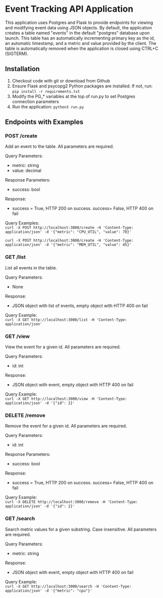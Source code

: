 # Event Tracking API Application

This application uses Postgres and Flask to provide endpoints for viewing and modifying event data using JSON objects. By default, the application creates a table named "events" in the default "postgres" database upon launch. This table has an automatically incrementing primary key as the id, an automatic timestamp, and a metric and value provided by the client. The table is automatically removed when the application is closed using CTRL+C (SIGTERM).

## Installation

1. Checkout code with git or download from Github
2. Ensure Flask and psycopg2 Python packages are installed. If not, run:
`pip install -r requirements.txt`
3. Modify the PG_* variables at the top of run.py to set Postgres connection parameters
4. Run the application:
`python3 run.py`

## Endpoints with Examples

### POST /create
Add an event to the table. All parameters are required.

Query Parameters:
- metric: string
- value: decimal

Response Parameters:
- success: bool

Response:
- success = True, HTTP 200 on success. success= False, HTTP 400 on fail

Query Examples:  
`curl -X POST http://localhost:3000/create -H 'Content-Type: application/json' -d '{"metric": "CPU_UTIL", "value": 70}'`

`curl -X POST http://localhost:3000/create -H 'Content-Type: application/json' -d '{"metric": "MEM_UTIL", "value": 45}'`

### GET /list
List all events in the table.

Query Parameters:
- None

Response:
- JSON object with list of events, empty object with HTTP 400 on fail

Query Example:  
`curl -X GET http://localhost:3000/list -H 'Content-Type: application/json'`

### GET /view
View the event for a given id. All parameters are required.

Query Parameters:
- id: int

Response:
- JSON object with event, empty object with HTTP 400 on fail

Query Example:  
`curl -X GET http://localhost:3000/view -H 'Content-Type: application/json' -d '{"id": 2}'`

### DELETE /remove
Remove the event for a given id. All parameters are required.

Query Parameters:
- id: int

Response Parameters:
- success: bool

Response:
- success = True, HTTP 200 on success. success= False, HTTP 400 on fail

Query Example:  
`curl -X DELETE http://localhost:3000/remove -H 'Content-Type: application/json' -d '{"id": 2}'`

### GET /search
Search metric values for a given substring. Case insensitive. All parameters are required.

Query Parameters:
- metric: string

Response:
- JSON object with event, empty object with HTTP 400 on fail

Query Example:  
`curl -X GET http://localhost:3000/search -H 'Content-Type: application/json' -d '{"metric": "cpu"}'`

